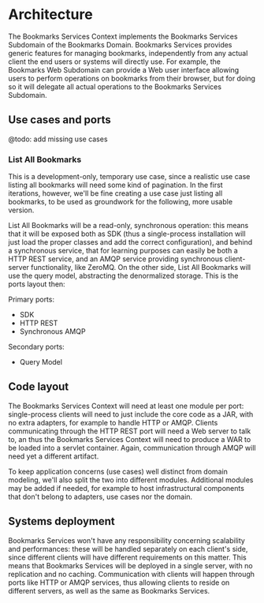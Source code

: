 # Architecture

The Bookmarks Services Context implements the Bookmarks Services Subdomain of the Bookmarks Domain. Bookmarks Services provides generic features for managing bookmarks, independently from any actual client the end users or systems will directly use. For example, the Bookmarks Web Subdomain can provide a Web user interface allowing users to perform operations on bookmarks from their browser, but for doing so it will delegate all actual operations to the Bookmarks Services Subdomain.


## Use cases and ports

@todo: add missing use cases


### List All Bookmarks

This is a development-only, temporary use case, since a realistic use case listing all bookmarks will need some kind of pagination. In the first iterations, however, we'll be fine creating a use case just listing all bookmarks, to be used as groundwork for the following, more usable version.

List All Bookmarks will be a read-only, synchronous operation: this means that it will be exposed both as SDK (thus a single-process installation will just load the proper classes and add the correct configuration), and behind a synchronous service, that for learning purposes can easily be both a HTTP REST service, and an AMQP service providing synchronous client-server functionality, like ZeroMQ. On the other side, List All Bookmarks will use the query model, abstracting the denormalized storage. This is the ports layout then:

Primary ports:
- SDK
- HTTP REST
- Synchronous AMQP

Secondary ports:
- Query Model


## Code layout

The Bookmarks Services Context will need at least one module per port: single-process clients will need to just include the core code as a JAR, with no extra adapters, for example to handle HTTP or AMQP. Clients communicating through the HTTP REST port will need a Web server to talk to, an thus the Bookmarks Services Context will need to produce a WAR to be loaded into a servlet container. Again, communication through AMQP will need yet a different artifact.

To keep application concerns (use cases) well distinct from domain modeling, we'll also split the two into different modules. Additional modules may be added if needed, for example to host infrastructural components that don't belong to adapters, use cases nor the domain.


## Systems deployment

Bookmarks Services won't have any responsibility concerning scalability and performances: these will be handled separately on each client's side, since different clients will have different requirements on this matter. This means that Bookmarks Services will be deployed in a single server, with no replication and no caching. Communication with clients will happen through ports like HTTP or AMQP services, thus allowing clients to reside on different servers, as well as the same as Bookmarks Services.
